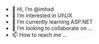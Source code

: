 - 👋 Hi, I’m @imhxd
- 👀 I’m interested in UI\UX
- 🌱 I’m currently learning ASP.NET
- 💞️ I’m looking to collaborate on ...
- 📫 How to reach me ...

<!---
Mohamadrezafarjoudy/Mohamadrezafarjoudy is a ✨ special ✨ repository because its `README.md` (this file) appears on your GitHub profile.
You can click the Preview link to take a look at your changes.
--->
